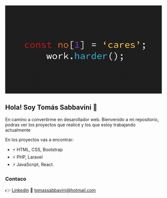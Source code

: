 ![](https://github.com/SabbaTomas/SabbaTomas/blob/main/868af27316b63b8f4664b7909164e240%20(2).png)

## Hola! Soy Tomás Sabbavini 👋

En camino a convertirme en desarollador web. Bienvenido a mi repositorio, podras ver los proyectos que realicé y los que estoy trabajando actualmente

En los proyectos vas a encontrar:
- ⚡ HTML, CSS, Bootstrap
- ⚡ PHP, Laravel
- ⚡ JavaScript, React.

### Contaco

:point_right: [Linkedin](https://www.linkedin.com/in/tomassabbavini/)
:email: tomassabbavini@hotmail.com
